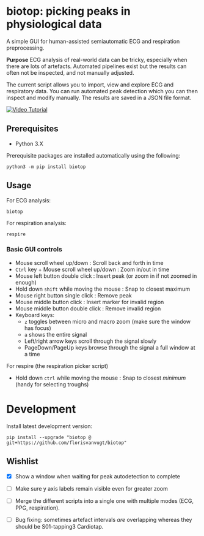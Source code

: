 # biotop: picking peaks in physiological data 

A simple GUI for human-assisted semiautomatic ECG and respiration preprocessing.

**Purpose** ECG analysis of real-world data can be tricky, especially when there are lots of artefacts.
Automated pipelines exist but the results can often not be inspected, and not manually adjusted.

The current script allows you to import, view and explore ECG and respiratory data. 
You can run automated peak detection which you can then inspect and modify manually.
The results are saved in a JSON file format.

[![Video Tutorial](https://img.youtube.com/vi/o-oGjbLTjL4/0.jpg)](https://www.youtube.com/watch?v=o-oGjbLTjL4)




## Prerequisites

* Python 3.X 

Prerequisite packages are installed automatically using the following:

```
python3 -m pip install biotop
```



## Usage

For ECG analysis:

```
biotop
```

For respiration analysis:

```
respire
```



### Basic GUI controls

* Mouse scroll wheel up/down : Scroll back and forth in time
* `Ctrl` key + Mouse scroll wheel up/down : Zoom in/out in time
* Mouse left button double click : Insert peak (or zoom in if not zoomed in enough)
* Hold down `shift` while moving the mouse : Snap to closest maximum
* Mouse right button single click : Remove peak
* Mouse middle button click : Insert marker for invalid region
* Mouse middle button double click : Remove invalid region
* Keyboard keys:
   * `z` toggles between micro and macro zoom (make sure the window has focus)
   * `a` shows the entire signal
   * Left/right arrow keys scroll through the signal slowly
   * PageDown/PageUp keys browse through the signal a full window at a time


For respire (the respiration picker script)
* Hold down `ctrl` while moving the mouse : Snap to closest *minimum* (handy for selecting troughs)



# Development

Install latest development version:

```
pip install --upgrade "biotop @ git+https://github.com/florisvanvugt/biotop"
```



## Wishlist

- [x] Show a window when waiting for peak autodetection to complete
- [ ] Make sure y axis labels remain visible even for greater zoom
- [ ] Merge the different scripts into a single one with multiple modes (ECG, PPG, respiration).

- [ ] Bug fixing: sometimes artefact intervals *are* overlapping whereas they should be S01-tapping3 Cardiotap.

